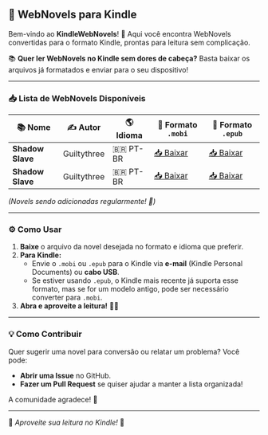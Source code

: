 ## 📖 WebNovels para Kindle  

Bem-vindo ao **KindleWebNovels**! 🎉 Aqui você encontra WebNovels convertidas para o formato Kindle, prontas para leitura sem complicação.  

📚 **Quer ler WebNovels no Kindle sem dores de cabeça?** Basta baixar os arquivos já formatados e enviar para o seu dispositivo!  

---

### 📥 Lista de WebNovels Disponíveis  

| 📚 Nome                        | ✍️ Autor           | 🌎 Idioma | 📂 Formato `.mobi` | 📂 Formato `.epub` |
|--------------------------------|-------------------|----------|----------------|----------------|
| **Shadow Slave** | Guiltythree         | 🇧🇷 PT-BR | [📥 Baixar](https://drive.google.com/drive/folders/1AESgXgJh3MyAgMu_X2tJnsRwyK2ZCkMR?usp=sharing) | [📥 Baixar](https://drive.google.com/drive/folders/1JxUbrGUM-tkm_5xRbnCvHDcL9vmcuwM4?usp=sharing) |
| **Shadow Slave** | Guiltythree         | 🇧🇷 PT-BR | [📥 Baixar](https://drive.google.com/drive/folders/1ewJgkZLUURX2slPqiuSZjm4H9GeZg4h5?usp=sharing) | [📥 Baixar](https://drive.google.com/drive/folders/1LMpRISVoXPINjlYxlT7a3j9w1AryHecL?usp=sharing) |


*(Novels sendo adicionadas regularmente! 🚀)*  

---

### ⚙️ Como Usar  

1. **Baixe** o arquivo da novel desejada no formato e idioma que preferir.  
2. **Para Kindle:**  
   - Envie o `.mobi` ou `.epub` para o Kindle via **e-mail** (Kindle Personal Documents) ou **cabo USB**.  
   - Se estiver usando `.epub`, o Kindle mais recente já suporta esse formato, mas se for um modelo antigo, pode ser necessário converter para `.mobi`.  
3. **Abra e aproveite a leitura!** 📖🔥  

---

### 💡 Como Contribuir  

Quer sugerir uma novel para conversão ou relatar um problema? Você pode:  

- **Abrir uma Issue** no GitHub.  
- **Fazer um Pull Request** se quiser ajudar a manter a lista organizada!  

A comunidade agradece! 💜  

---
 

🚀 *Aproveite sua leitura no Kindle!* 🚀  
